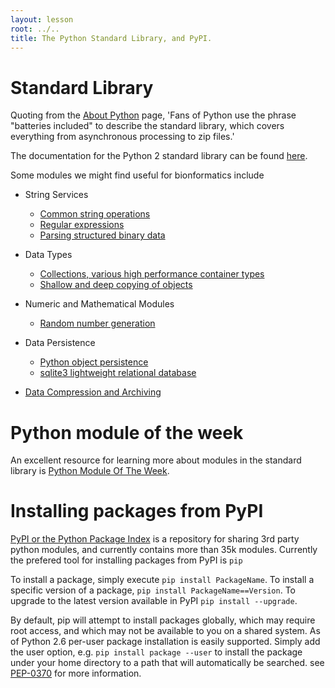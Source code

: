 ```yaml
---
layout: lesson
root: ../..
title: The Python Standard Library, and PyPI. 
---
```



# Standard Library

Quoting from the [About Python](http://www.python.org/about/) page, 'Fans of Python use the phrase "batteries included" to describe the standard library, which covers everything from asynchronous processing to zip files.'

The documentation for the Python 2 standard library can be found [here](http://docs.python.org/2/library/). 

Some modules we might find useful for bionformatics include

* String Services 

  * [Common string operations](http://docs.python.org/2/library/string.html)
  * [Regular expressions](http://docs.python.org/2/library/re.html)
  * [Parsing structured binary data](http://docs.python.org/2/library/string.html)

* Data Types

  * [Collections, various high performance container types](http://docs.python.org/2/library/collections.html)
  * [Shallow and deep copying of objects](http://docs.python.org/2/library/copy.html)

* Numeric and Mathematical Modules

  * [Random number generation](http://docs.python.org/2/library/numbers.html)

* Data Persistence

  * [Python object persistence](http://docs.python.org/2/library/shelve.html)
  * [sqlite3 lightweight relational database](http://docs.python.org/2/library/sqlite3.html)

* [Data Compression and Archiving](http://docs.python.org/2/library/archiving.html)

# Python module of the week

An excellent resource for learning more about modules in the standard library is [Python Module Of The Week](http://pymotw.com/2/).

# Installing packages from PyPI

[PyPI or the Python Package Index](https://pypi.python.org/pypi) is a repository for sharing 3rd party python modules, and currently contains more than 35k modules. Currently the prefered tool for installing packages from PyPI is `pip` 

To install a package, simply execute `pip install PackageName`. To install a specific version of a package, `pip install PackageName==Version`. To upgrade to the latest version available in PyPI `pip install --upgrade`. 

By default, pip will attempt to install packages globally, which may require root access, and which may not be available to you on a shared system. As of Python 2.6 per-user package installation is easily supported. Simply add the user option, e.g. `pip install package --user` to install the package under your home directory to a path that will automatically be searched. see [PEP-0370](http://www.python.org/dev/peps/pep-0370/) for more information.